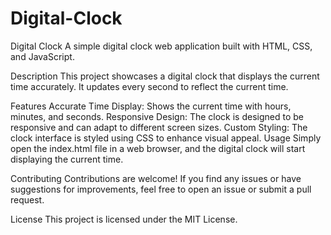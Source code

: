 # Digital-Clock

Digital Clock
A simple digital clock web application built with HTML, CSS, and JavaScript.


Description
This project showcases a digital clock that displays the current time accurately. It updates every second to reflect the current time.

Features
Accurate Time Display: Shows the current time with hours, minutes, and seconds.
Responsive Design: The clock is designed to be responsive and can adapt to different screen sizes.
Custom Styling: The clock interface is styled using CSS to enhance visual appeal.
Usage
Simply open the index.html file in a web browser, and the digital clock will start displaying the current time.

Contributing
Contributions are welcome! If you find any issues or have suggestions for improvements, feel free to open an issue or submit a pull request.

License
This project is licensed under the MIT License.
